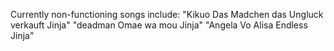 Currently non-functioning songs include:
  "Kikuo Das Madchen das Ungluck verkauft Jinja"
  "deadman   Omae wa mou Jinja"
  "Angela Vo Alisa  Endless Jinja"

